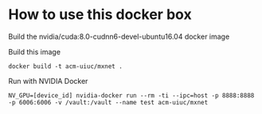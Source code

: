 # How to use this docker box

Build the nvidia/cuda:8.0-cudnn6-devel-ubuntu16.04 docker image 

Build this image 
```
docker build -t acm-uiuc/mxnet .
```

Run with NVIDIA Docker 
```
NV_GPU=[device_id] nvidia-docker run --rm -ti --ipc=host -p 8888:8888 -p 6006:6006 -v /vault:/vault --name test acm-uiuc/mxnet
```
